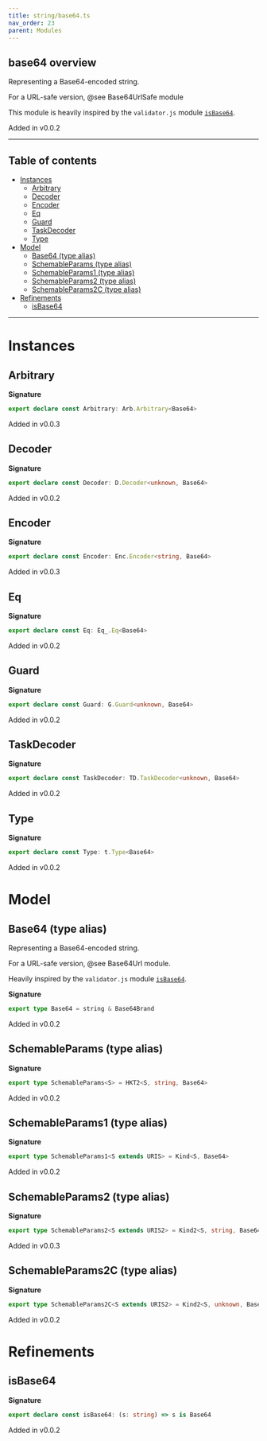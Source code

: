 ```yaml
---
title: string/base64.ts
nav_order: 23
parent: Modules
---
```


## base64 overview

Representing a Base64-encoded string.

For a URL-safe version, @see Base64UrlSafe module

This module is heavily inspired by the `validator.js` module
[`isBase64`](https://github.com/validatorjs/validator.js/blob/master/src/lib/isBase64.js).

Added in v0.0.2

---

<h2 class="text-delta">Table of contents</h2>

- [Instances](#instances)
  - [Arbitrary](#arbitrary)
  - [Decoder](#decoder)
  - [Encoder](#encoder)
  - [Eq](#eq)
  - [Guard](#guard)
  - [TaskDecoder](#taskdecoder)
  - [Type](#type)
- [Model](#model)
  - [Base64 (type alias)](#base64-type-alias)
  - [SchemableParams (type alias)](#schemableparams-type-alias)
  - [SchemableParams1 (type alias)](#schemableparams1-type-alias)
  - [SchemableParams2 (type alias)](#schemableparams2-type-alias)
  - [SchemableParams2C (type alias)](#schemableparams2c-type-alias)
- [Refinements](#refinements)
  - [isBase64](#isbase64)

---

# Instances

## Arbitrary

**Signature**

```ts
export declare const Arbitrary: Arb.Arbitrary<Base64>
```

Added in v0.0.3

## Decoder

**Signature**

```ts
export declare const Decoder: D.Decoder<unknown, Base64>
```

Added in v0.0.2

## Encoder

**Signature**

```ts
export declare const Encoder: Enc.Encoder<string, Base64>
```

Added in v0.0.3

## Eq

**Signature**

```ts
export declare const Eq: Eq_.Eq<Base64>
```

Added in v0.0.2

## Guard

**Signature**

```ts
export declare const Guard: G.Guard<unknown, Base64>
```

Added in v0.0.2

## TaskDecoder

**Signature**

```ts
export declare const TaskDecoder: TD.TaskDecoder<unknown, Base64>
```

Added in v0.0.2

## Type

**Signature**

```ts
export declare const Type: t.Type<Base64>
```

Added in v0.0.2

# Model

## Base64 (type alias)

Representing a Base64-encoded string.

For a URL-safe version, @see Base64Url module.

Heavily inspired by the `validator.js` module
[`isBase64`](https://github.com/validatorjs/validator.js/blob/master/src/lib/isBase64.js).

**Signature**

```ts
export type Base64 = string & Base64Brand
```

Added in v0.0.2

## SchemableParams (type alias)

**Signature**

```ts
export type SchemableParams<S> = HKT2<S, string, Base64>
```

Added in v0.0.2

## SchemableParams1 (type alias)

**Signature**

```ts
export type SchemableParams1<S extends URIS> = Kind<S, Base64>
```

Added in v0.0.2

## SchemableParams2 (type alias)

**Signature**

```ts
export type SchemableParams2<S extends URIS2> = Kind2<S, string, Base64>
```

Added in v0.0.3

## SchemableParams2C (type alias)

**Signature**

```ts
export type SchemableParams2C<S extends URIS2> = Kind2<S, unknown, Base64>
```

Added in v0.0.2

# Refinements

## isBase64

**Signature**

```ts
export declare const isBase64: (s: string) => s is Base64
```

Added in v0.0.2
